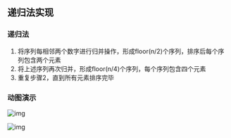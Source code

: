 ## 递归法实现

###  **递归法**

1. 将序列每相邻两个数字进行归并操作，形成floor(n/2)个序列，排序后每个序列包含两个元素
2. 将上述序列再次归并，形成floor(n/4)个序列，每个序列包含四个元素
3. 重复步骤2，直到所有元素排序完毕

### 动图演示

![img](https://pic1.zhimg.com/v2-a29c0dd0186d1f8cef3c5ebdedf3e5a3_b.webp)

![img](https://picb.zhimg.com/80/v2-2958d4f3d9dd9156f1b5dca6788fe8a7_720w.jpg)